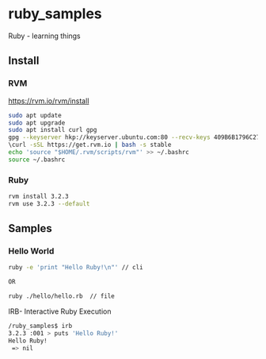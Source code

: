 # ruby_samples

Ruby - learning things

## Install

### RVM

https://rvm.io/rvm/install

```bash
sudo apt update
sudo apt upgrade
sudo apt install curl gpg
gpg --keyserver hkp://keyserver.ubuntu.com:80 --recv-keys 409B6B1796C275462A1703113804BB82D39DC0E3 7D2BAF1CF37B13E2069D6956105BD0E739499BDB
\curl -sSL https://get.rvm.io | bash -s stable
echo 'source "$HOME/.rvm/scripts/rvm"' >> ~/.bashrc
source ~/.bashrc

```

### Ruby

```bash
rvm install 3.2.3
rvm use 3.2.3 --default
```

## Samples

### Hello World

```bash
ruby -e 'print "Hello Ruby!\n"' // cli

OR

ruby ./hello/hello.rb  // file
```

IRB-  Interactive Ruby Execution

```bash
/ruby_samples$ irb
3.2.3 :001 > puts 'Hello Ruby!'
Hello Ruby!
 => nil
```